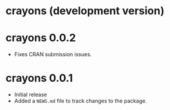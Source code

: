 # crayons (development version)

# crayons 0.0.2

* Fixes CRAN submission issues.

# crayons 0.0.1

* Initial release
* Added a `NEWS.md` file to track changes to the package.
